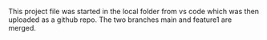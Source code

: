 This project file was started in the local folder from vs code which was then uploaded as a github repo.
The two branches main and feature1 are merged.